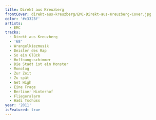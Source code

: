 ```yaml
---
title: Direkt aus Kreuzberg
frontCover: direkt-aus-kreuzberg/EMC-Direkt-aus-Kreuzberg-Cover.jpg
color: '#c3323f'
artists:
  - EMC
tracks:
  - Direkt aus Kreuzberg
  - '68'
  - Wrangelkiezmusik
  - Deisler des Rap
  - So ein Glück
  - Hoffnungsschimmer
  - Die Stadt ist ein Monster
  - Monolog
  - Zur Zeit
  - Zu spät
  - Get High
  - Eine Frage
  - Berliner Hinterhof
  - Fliegeralarm
  - Hadi Tschüss
year: '2011'
isFeatured: true
---
```

